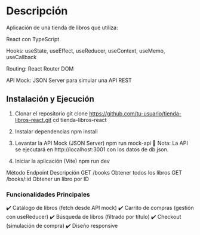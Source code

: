 # Descripción

Aplicación de una tienda de libros que utiliza:

React con TypeScript

Hooks: useState, useEffect, useReducer, useContext, useMemo, useCallback

Routing: React Router DOM

API Mock: JSON Server para simular una API REST

##  Instalación y Ejecución

1. Clonar el repositorio
git clone https://github.com/tu-usuario/tienda-libros-react.git
cd tienda-libros-react

2. Instalar dependencias
npm install

3. Levantar la API Mock (JSON Server)
npm run mock-api
📌 Nota: La API se ejecutará en http://localhost:3001 con los datos de db.json.

4. Iniciar la aplicación (Vite)
npm run dev

Método	Endpoint	Descripción
GET	/books	Obtener todos los libros
GET	/books/:id	Obtener un libro por ID

### Funcionalidades Principales

✔️ Catálogo de libros (fetch desde API mock)
✔️ Carrito de compras (gestión con useReducer)
✔️ Búsqueda de libros (filtrado por título)
✔️ Checkout (simulación de compra)
✔️ Diseño responsive